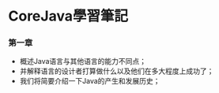 # CoreJava學習筆記

### 第一章

* 概述Java语言与其他语言的能力不同点；
* 并解释语言的设计者打算做什么以及他们在多大程度上成功了；
* 我们将简要介绍一下Java的产生和发展历史；


